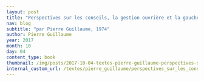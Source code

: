 ```yaml
---
layout: post
title: "Perspectives sur les conseils, la gestion ouvrière et la gauche allemande"
nav: blog
subtitle: "par Pierre Guillaume, 1974"
author: Pierre Guillaume
year: 2017
month: 10
day: 04
content_type: book
thumbnail: /img/posts/2017-10-04-textes-pierre-guillaume-perspectives-sur-les-conseils/thumbnail.jpg
internal_custom_url: /textes/pierre_guillaume/perspectives_sur_les_conseils_la_gestion_ouvriere_et_la_gauche_allemande/
---
```

